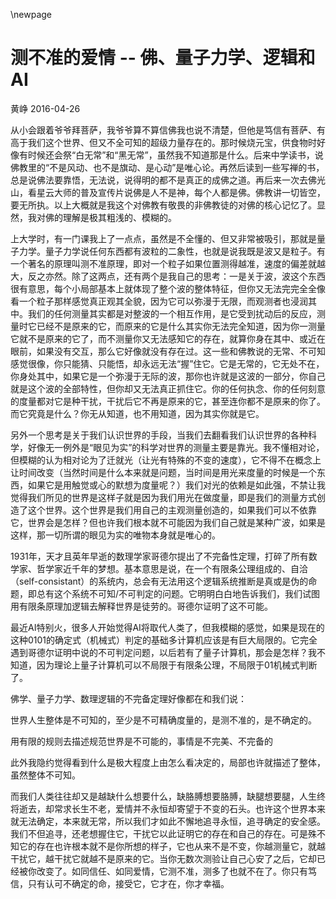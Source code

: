 \newpage



# 测不准的爱情 -- 佛、量子力学、逻辑和AI

黄峥  2016-04-26

从小会跟着爷爷拜菩萨，我爷爷算不算信佛我也说不清楚，但他是笃信有菩萨、有高于我们这个世界、但又不全可知的超级力量存在的。那时候烧元宝，供食物时好像有时候还会祭“白无常”和“黑无常”，虽然我不知道那是什么。后来中学读书，说佛教里的“不是风动、也不是旗动、是心动”是唯心论。再然后读到一些写禅的书，总是说佛法要靠悟，无法说，说得明的都不是真正的成佛之道。再后来一次去佛光山，看星云大师的普及宣传片说佛是人不是神，每个人都是佛。佛教讲一切皆空，要无所执。以上大概就是我这个对佛教有敬畏的非佛教徒的对佛的核心记忆了。显然，我对佛的理解是极其粗浅的、模糊的。

上大学时，有一门课我上了一点点，虽然是不全懂的、但又非常被吸引，那就是量子力学。量子力学说任何东西都有波粒的二象性，也就是说我既是波又是粒子。有一个著名的原理叫测不准原理，即对一个粒子如果位置测得越准，速度的偏差就越大，反之亦然。除了这两点，还有两个是我自己的思考：一是关于波，波这个东西很有意思，每个小局部基本上就体现了整个波的整体特征，但你又无法完完全全像看一个粒子那样感觉真正观其全貌，因为它可以弥漫于无限，而观测者也浸润其中。我们的任何测量其实都是对整波的一个相互作用，是它受到扰动后的反应，测量时它已经不是原来的它，而原来的它是什么其实你无法完全知道，因为你一测量它就不是原来的它了，而不测量你又无法感知它的存在，就算你身在其中、或近在眼前，如果没有交互，那么它好像就没有存在过。这一些和佛教说的无常、不可知感觉很像，你只能猜、只能悟，却永远无法“握”住它。它是无常的，它无处不在，你身处其中，如果它是一个弥漫于无际的波，那你也许就是这波的一部分，你自己就是这个波的全部特性，但你却又无法真正抓住它。你的任何执念、你的任何刻意的度量都对它是种干扰，干扰后它不再是原来的它，甚至连你都不是原来的你了。而它究竟是什么？你无从知道，也不用知道，因为其实你就是它。

另外一个思考是关于我们认识世界的手段，当我们去翻看我们认识世界的各种科学，好像无一例外是“眼见为实”的科学对世界的测量主要是靠光。我不懂相对论，但模糊的认为相对论为了迁就光（让光有特殊的不变的速度），它不得不在概念上让时间改变（当然时间是什么本来就是问题，当时间是用光来度量的时候是一个东西，如果它是用触觉或心的默想为度量呢？）我们对光的依赖是如此强，不禁让我觉得我们所见的世界是这样子就是因为我们用光在做度量，即是我们的测量方式创造了这个世界。这个世界是我们用自己的主观测量创造的，如果我们可以不依靠它，世界会是怎样？但也许我们根本就不可能因为我们自己就是某种广波，如果是这样，那一切所谓的眼见为实的唯物本身就是唯心的。

1931年，天才且英年早逝的数理学家哥德尔提出了不完备性定理，打碎了所有数学家、哲学家近千年的梦想。基本意思是说，在一个有限条公理组成的、自洽（self-consistant）的系统内，总会有无法用这个逻辑系统推断是真或是伪的命题，即总有这个系统不可知/不可判定的问题。它明明白白地告诉我们，我们试图用有限条原理加逻辑去解释世界是徒劳的。哥德尔证明了这不可能。

最近AI特别火，很多人开始觉得AI将取代人类了，但我模糊的感觉，如果是现在的这种0101的确定式（机械式）判定的基础多计算机应该是有巨大局限的。它完全遇到哥德尔证明中说的不可判定问题，以后若有了量子计算机，那会是怎样？我不知道，因为理论上量子计算机可以不局限于有限条公理，不局限于01机械式判断了。

佛学、量子力学、数理逻辑的不完备定理好像都在和我们说：

世界人生整体是不可知的，至少是不可精确度量的，是测不准的，是不确定的。

用有限的规则去描述规范世界是不可能的，事情是不完美、不完备的

此外我隐约觉得看到什么是极大程度上由怎么看决定的，局部也许就描述了整体，虽然整体不可知。

而我们人类往往却又是越缺什么想要什么，缺胳膊想要胳膊，缺腿想要腿，人生终将逝去，却常求长生不老，爱情并不永恒却寄望于不变的石头。也许这个世界本来就无法确定，本来就无常，所以我们才如此不懈地追寻永恒，追寻确定的安全感。我们不但追寻，还老想握住它，干扰它以此证明它的存在和自己的存在。可是殊不知它的存在也许根本就不是你所想的样子，它也从来不是不变，你越测量它，就越干扰它，越干扰它就越不是原来的它。当你无数次测验让自己心安了之后，它却已经被你改变了。如同信任、如同爱情，它测不准，测多了也就不在了。你只有笃信，只有认可不确定的命，接受它，它才在，你才幸福。
